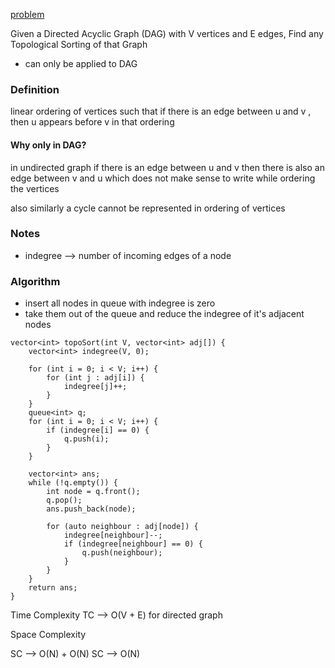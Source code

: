 [problem](https://www.geeksforgeeks.org/problems/topological-sort/1?itm_source=geeksforgeeks&itm_medium=article&itm_campaign=bottom_sticky_on_article)


Given a Directed Acyclic Graph (DAG) with V vertices and E edges, Find any Topological Sorting of that Graph

- can only be applied to DAG
### Definition
linear ordering of vertices such that if there is an edge between u and v , then u appears before v in that ordering

#### Why only in DAG?
in undirected graph if there is an edge between u and v then there is also an edge between v and u which does not make sense to write while ordering the vertices

also similarly a cycle cannot be represented in ordering of vertices

### Notes
- indegree --> number of incoming edges of a node
### Algorithm
- insert all nodes in queue with indegree is zero
- take them out of the queue and reduce the indegree of it's adjacent nodes 

```
vector<int> topoSort(int V, vector<int> adj[]) {
	vector<int> indegree(V, 0);

	for (int i = 0; i < V; i++) {
		for (int j : adj[i]) {
			indegree[j]++;
		}
	}
	queue<int> q;
	for (int i = 0; i < V; i++) {
		if (indegree[i] == 0) {
			q.push(i);
		}
	}

	vector<int> ans;
	while (!q.empty()) {
		int node = q.front();
		q.pop();
		ans.push_back(node);

		for (auto neighbour : adj[node]) {
			indegree[neighbour]--;
			if (indegree[neighbour] == 0) {
				q.push(neighbour);
			}
		}
	}
	return ans;
}
```


Time Complexity
TC --> O(V + E)
for directed graph

Space Complexity

SC --> O(N) + O(N)
SC --> O(N)